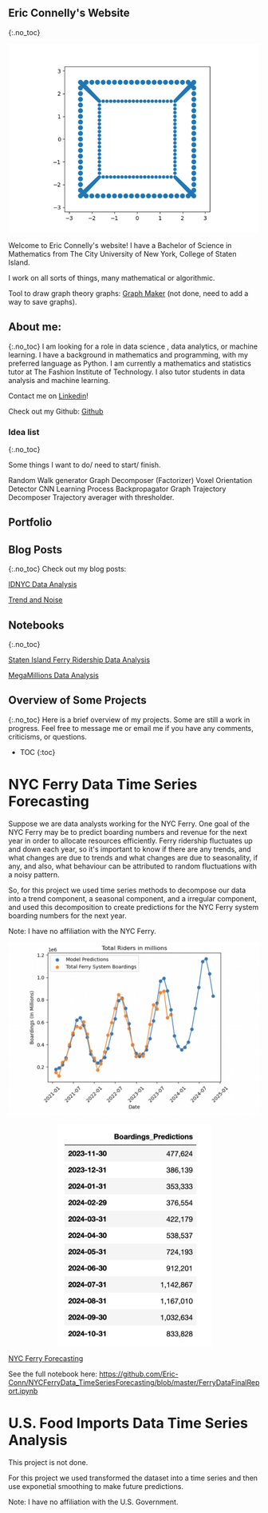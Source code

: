 

## Eric Connelly's Website
{:.no_toc}

<img src="Assets/cube_rotate_test_true2.gif" alt="A gif of a spinning cube should be here!"/>

Welcome to Eric Connelly's website! 
I have a Bachelor of Science in Mathematics from The City University of New York, College of Staten Island.




I work on all sorts of things, many mathematical or algorithmic. 


<!--
[Simple Drawing Tool](https://eric-conn.github.io/DrawingApp/index3.html)
-->

Tool to draw graph theory graphs: 
[Graph Maker](https://eric-conn.github.io/GraphMaker/GraphMaker.html)
(not done, need to add a way to save graphs).


## About me:
{:.no_toc}
I am looking for a role in data science , data analytics, or machine learning. I have a background in mathematics and programming, with my preferred language as Python. I am currently a mathematics and statistics tutor at The Fashion Institute of Technology. I also tutor students in data analysis and machine learning.


Contact me on [Linkedin](https://www.linkedin.com/in/eric-connelly-685525212/)!

Check out my Github: [Github](https://github.com/Eric-Conn)

### Idea list
{:.no_toc}

Some things I want to do/ need to start/ finish.

Random Walk generator
Graph Decomposer (Factorizer)
Voxel Orientation Detector
CNN Learning Process
Backpropagator Graph
Trajectory Decomposer
Trajectory averager with thresholder.





## Portfolio






## Blog Posts
{:.no_toc}
Check out my blog posts:

[IDNYC Data Analysis](https://eric-conn.github.io/IDNYC_Post)

[Trend and Noise](https://eric-conn.github.io/Trend_and_Noise)

## Notebooks
{:.no_toc}

[Staten Island Ferry Ridership Data Analysis](https://github.com/Eric-Conn/StatenIslandFerryProject/blob/main/StatenIslandFerry_Notebook.ipynb)

[MegaMillions Data Analysis](https://github.com/Eric-Conn/MegaMillionsAnalysisProject/blob/master/Lottery_Notebook.ipynb)





## Overview of Some Projects
{:.no_toc}
Here is a brief overview of my projects. Some are still a work in progress. Feel free to message me or email me if you have any comments, criticisms, or questions.


* TOC
{:toc}

# NYC Ferry Data Time Series Forecasting

Suppose we are data analysts working for the NYC Ferry. One goal of the NYC Ferry may be to predict boarding numbers and revenue for the next year in order to allocate resources efficiently.
Ferry ridership fluctuates up and down each year, so it's important to know if there are any trends, and what changes are due to trends and what changes are due to seasonality, if any, and also, what behaviour can be attributed to random fluctuations with a noisy pattern.

So, for this project we used time series methods to decompose our data into a trend component, a seasonal component, and a irregular component, and used this decomposition to create predictions for the NYC Ferry system boarding numbers for the next year.

Note: I have no affiliation with the NYC Ferry.

![image](/Assets/BoardingsNumberAndPredictions.png)


<img src="/Assets/BoardingsPredictions_11-23to10-24.png" width="309" align="center" style="max-width: 100%; margin: 0 auto; display: block">



[NYC Ferry Forecasting](https://github.com/Eric-Conn/NYCFerryData_TimeSeriesForecasting/blob/master/FerryDataFinalReport.ipynb)


See the full notebook here: https://github.com/Eric-Conn/NYCFerryData_TimeSeriesForecasting/blob/master/FerryDataFinalReport.ipynb


# U.S. Food Imports Data Time Series Analysis

This project is not done.

For this project we used transformed the dataset into a time series and then use exponetial smoothing to make future predictions.

Note: I have no affiliation with the U.S. Government.

